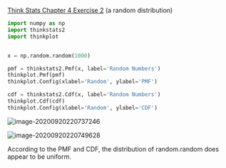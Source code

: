 [Think Stats Chapter 4 Exercise 2](http://greenteapress.com/thinkstats2/html/thinkstats2005.html#toc41) (a random distribution)

```python
import numpy as np
import thinkstats2
import thinkplot


x = np.random.random(1000)

pmf = thinkstats2.Pmf(x, label='Random Numbers') 
thinkplot.Pmf(pmf)
thinkplot.Config(xlabel='Random', ylabel='PMF')

cdf = thinkstats2.Cdf(x, label='Random Numbers')
thinkplot.Cdf(cdf)
thinkplot.Config(xlabel='Random', ylabel='CDF')

```

![image-20200920220737246](/home/mason/.config/Typora/typora-user-images/image-20200920220737246.png)

![image-20200920220749628](/home/mason/.config/Typora/typora-user-images/image-20200920220749628.png)

According to the PMF and CDF, the distribution of random.random does appear to be uniform.